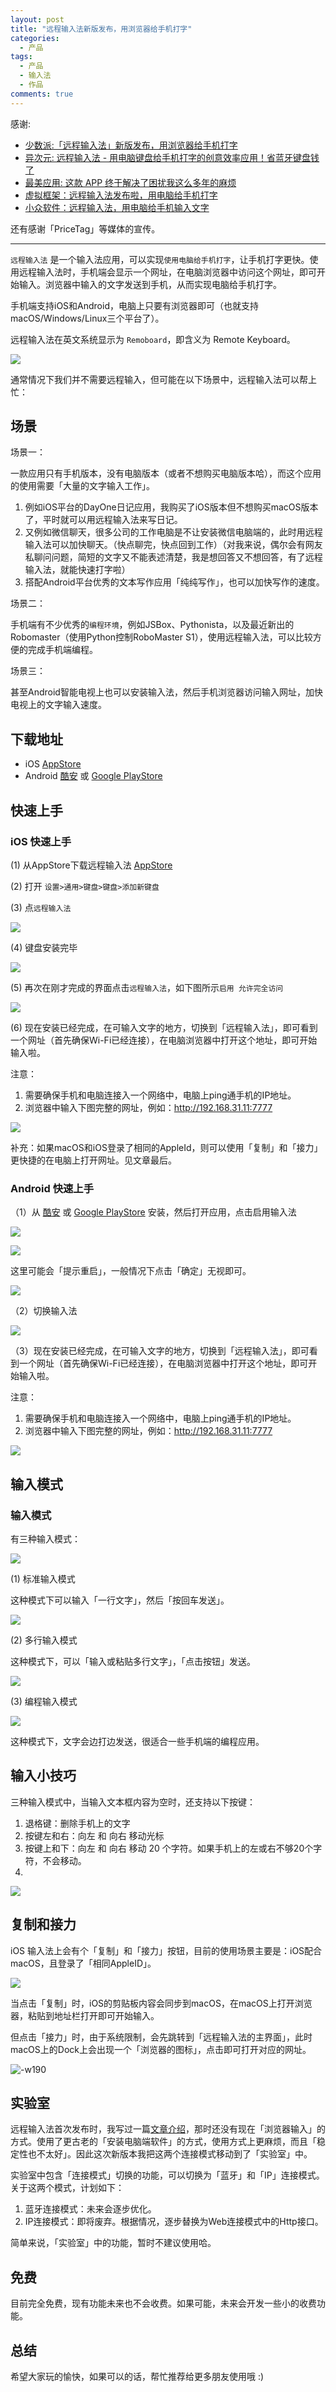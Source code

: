 ```yaml
---
layout: post
title: "远程输入法新版发布，用浏览器给手机打字"
categories:
  - 产品
tags:
  - 产品
  - 输入法
  - 作品
comments: true
---
```


感谢:

- [少数派:「远程输入法」新版发布，用浏览器给手机打字]( https://sspai.com/post/57008)
- [异次元: 远程输入法 - 用电脑键盘给手机打字的创意效率应用！省蓝牙键盘钱了](https://www.iplaysoft.com/remoboard.html)
- [最美应用: 这款 APP 终于解决了困扰我这么多年的麻烦](https://mp.weixin.qq.com/s/PLWkVuEdJCk6cLGEQVZDbw)
- [虚拟框架：远程输入法发布啦，用电脑给手机打字](https://mp.weixin.qq.com/s/wC7clnEAGCHA09zrVd2s4w)
- [小众软件：远程输入法，用电脑给手机输入文字](https://www.appinn.com/whatsinput-for-android/)

还有感谢「PriceTag」等媒体的宣传。

---

`远程输入法` 是一个输入法应用，可以实现`使用电脑给手机打字`，让手机打字更快。使用远程输入法时，手机端会显示一个网址，在电脑浏览器中访问这个网址，即可开始输入。浏览器中输入的文字发送到手机，从而实现电脑给手机打字。

手机端支持iOS和Android，电脑上只要有浏览器即可（也就支持macOS/Windows/Linux三个平台了）。

远程输入法在英文系统显示为 `Remoboard`，即含义为 Remote Keyboard。

![](/media/15711544847169.jpg)



<!-- more -->


通常情况下我们并不需要远程输入，但可能在以下场景中，远程输入法可以帮上忙：

## 场景

场景一：

一款应用只有手机版本，没有电脑版本（或者不想购买电脑版本哈），而这个应用的使用需要「大量的文字输入工作」。

1. 例如iOS平台的DayOne日记应用，我购买了iOS版本但不想购买macOS版本了，平时就可以用远程输入法来写日记。
2. 又例如微信聊天，很多公司的工作电脑是不让安装微信电脑端的，此时用远程输入法可以加快聊天。（快点聊完，快点回到工作）（对我来说，偶尔会有网友私聊问问题，简短的文字又不能表述清楚，我是想回答又不想回答，有了远程输入法，就能快速打字啦）
3. 搭配Android平台优秀的文本写作应用「纯纯写作」，也可以加快写作的速度。

场景二：

手机端有不少优秀的`编程环境`，例如JSBox、Pythonista，以及最近新出的Robomaster（使用Python控制RoboMaster S1），使用远程输入法，可以比较方便的完成手机端编程。

场景三：

甚至Android智能电视上也可以安装输入法，然后手机浏览器访问输入网址，加快电视上的文字输入速度。

## 下载地址

- iOS [AppStore](https://apps.apple.com/cn/app/id1474458879)
- Android [酷安](https://www.coolapk.com/apk/241412) 或 [Google PlayStore](https://play.google.com/store/apps/details?id=com.everettjf.remoboard)

## 快速上手

### iOS 快速上手

(1) 从AppStore下载远程输入法 [AppStore](https://apps.apple.com/cn/app/id1474458879)

(2) 打开 `设置>通用>键盘>键盘>添加新键盘`

(3) 点`远程输入法`

![](/media/15711565435200.jpg)

(4) 键盘安装完毕

![](/media/15711565507727.jpg)

(5) 再次在刚才完成的界面点击`远程输入法`，如下图所示`启用 允许完全访问`

![](/media/15711565163725.jpg)

(6) 现在安装已经完成，在可输入文字的地方，切换到「远程输入法」，即可看到一个网址（首先确保Wi-Fi已经连接），在电脑浏览器中打开这个地址，即可开始输入啦。

注意：
1. 需要确保手机和电脑连接入一个网络中，电脑上ping通手机的IP地址。
2. 浏览器中输入下图完整的网址，例如：http://192.168.31.11:7777

![](/media/15711566433576.jpg)

补充：如果macOS和iOS登录了相同的AppleId，则可以使用「复制」和「接力」更快捷的在电脑上打开网址。见文章最后。

### Android 快速上手

（1）从 [酷安](https://www.coolapk.com/apk/241412) 或 [Google PlayStore](https://play.google.com/store/apps/details?id=com.everettjf.remoboard) 安装，然后打开应用，点击启用输入法

![](/media/15711572903292.jpg)

![](/media/15711572968980.jpg)

这里可能会「提示重启」，一般情况下点击「确定」无视即可。

![](/media/15711573164862.jpg)

（2）切换输入法

![](/media/15711573239250.jpg)

（3）现在安装已经完成，在可输入文字的地方，切换到「远程输入法」，即可看到一个网址（首先确保Wi-Fi已经连接），在电脑浏览器中打开这个地址，即可开始输入啦。

注意：
1. 需要确保手机和电脑连接入一个网络中，电脑上ping通手机的IP地址。
2. 浏览器中输入下图完整的网址，例如：http://192.168.31.11:7777

![](/media/15711573337744.jpg)


## 输入模式


### 输入模式

有三种输入模式：

![](/media/15711573669509.jpg)

(1) 标准输入模式

这种模式下可以输入「一行文字」，然后「按回车发送」。

![](/media/15711573759717.jpg)

(2) 多行输入模式

这种模式下，可以「输入或粘贴多行文字」，「点击按钮」发送。

![](/media/15711573838602.jpg)

(3) 编程输入模式

![](/media/15711573928921.jpg)

这种模式下，文字会边打边发送，很适合一些手机端的编程应用。

## 输入小技巧

三种输入模式中，当输入文本框内容为空时，还支持以下按键：

1. 退格键：删除手机上的文字
2. 按键左和右：向左 和 向右 移动光标
3. 按键上和下：向左 和 向右 移动 20 个字符。如果手机上的左或右不够20个字符，不会移动。
4. 
![](/media/15711582888909.jpg)



## 复制和接力

iOS 输入法上会有个「复制」和「接力」按钮，目前的使用场景主要是：iOS配合macOS，且登录了「相同AppleID」。

![](/media/15711562848185.jpg)

当点击「复制」时，iOS的剪贴板内容会同步到macOS，在macOS上打开浏览器，粘贴到地址栏打开即可开始输入。

但点击「接力」时，由于系统限制，会先跳转到「远程输入法的主界面」，此时macOS上的Dock上会出现一个「浏览器的图标」，点击即可打开对应的网址。

![-w190](/media/15711562470401.jpg)


## 实验室

远程输入法首次发布时，我写过一篇[文章介绍](https://everettjf.github.io/2019/09/06/remoboard-release/)，那时还没有现在「浏览器输入」的方式。使用了更古老的「安装电脑端软件」的方式，使用方式上更麻烦，而且「稳定性也不太好」。因此这次新版本我把这两个连接模式移动到了「实验室」中。

实验室中包含「连接模式」切换的功能，可以切换为「蓝牙」和「IP」连接模式。关于这两个模式，计划如下：

1. 蓝牙连接模式：未来会逐步优化。
2. IP连接模式：即将废弃。根据情况，逐步替换为Web连接模式中的Http接口。

简单来说，「实验室」中的功能，暂时不建议使用哈。


## 免费

目前完全免费，现有功能未来也不会收费。如果可能，未来会开发一些小的收费功能。


## 总结

希望大家玩的愉快，如果可以的话，帮忙推荐给更多朋友使用哦 :)

